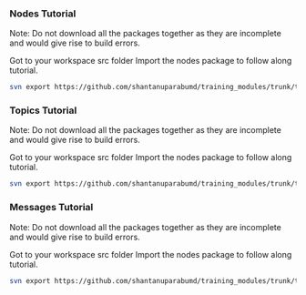 ### Nodes Tutorial

Note: Do not download all the packages together as they are incomplete and would give rise to build errors.

Got to your workspace src folder
Import the nodes package to follow along tutorial.

```bash
svn export https://github.com/shantanuparabumd/training_modules/trunk/templates/week_2/node_demo
```

### Topics Tutorial

Note: Do not download all the packages together as they are incomplete and would give rise to build errors.

Got to your workspace src folder
Import the nodes package to follow along tutorial.

```bash
svn export https://github.com/shantanuparabumd/training_modules/trunk/templates/week_2/topics_demo
```

### Messages Tutorial

Note: Do not download all the packages together as they are incomplete and would give rise to build errors.

Got to your workspace src folder
Import the nodes package to follow along tutorial.

```bash
svn export https://github.com/shantanuparabumd/training_modules/trunk/templates/week_2/messsage_demo